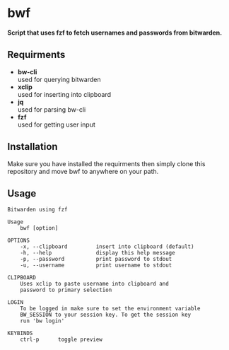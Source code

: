 # bwf

**Script that uses fzf to fetch usernames and passwords from bitwarden.**

## Requirments
- **bw-cli**    
    used for querying bitwarden
- **xclip**    
    used for inserting into clipboard
- **jq**    
    used for parsing bw-cli
- **fzf**    
    used for getting user input

## Installation
Make sure you have installed the requirments then simply clone this repository and move bwf to anywhere on your path.

## Usage

```
Bitwarden using fzf

Usage
    bwf [option]

OPTIONS
    -x, --clipboard         insert into clipboard (default)
    -h, --help              display this help message
    -p, --password          print password to stdout
    -u, --username          print username to stdout

CLIPBOARD
    Uses xclip to paste username into clipboard and
    password to primary selection

LOGIN
    To be logged in make sure to set the environment variable
    BW_SESSION to your session key. To get the session key
    run 'bw login'

KEYBINDS
    ctrl-p      toggle preview
```
